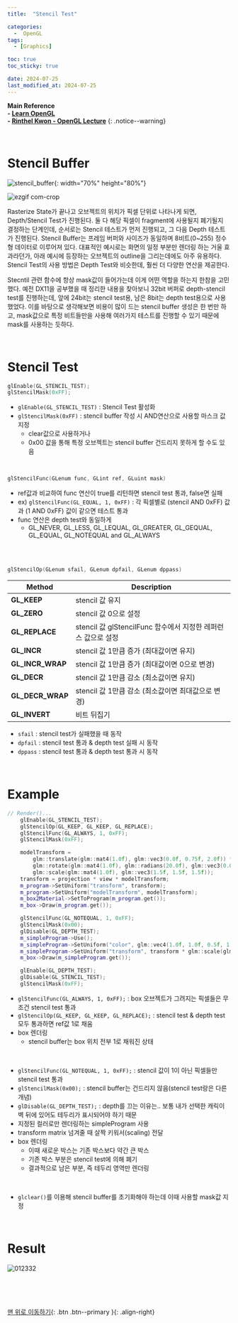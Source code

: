 ```yaml
---
title:  "Stencil Test"

categories:
  -  OpenGL
tags:
  - [Graphics]

toc: true
toc_sticky: true

date: 2024-07-25
last_modified_at: 2024-07-25
---
```



**Main Reference <br>- [Learn OpenGL](https://learnopengl.com/) <br>- [Rinthel Kwon - OpenGL Lecture](https://www.youtube.com/watch?v=kEAKvJKnvfA&list=PLvNHCGtd4kh_cYLKMP_E-jwF3YKpDP4hf&index=1)**
{: .notice--warning}

<br>

# Stencil Buffer

![stencil_buffer](https://github.com/user-attachments/assets/d0e82dd1-3d2a-4566-bdc3-f19226c07341){: width="70%" height="80%"}

![ezgif com-crop](https://github.com/inhopp/StyleGAN/assets/96368476/534ed2f5-771b-4ddd-a671-e6d519994567)

Rasterize State가 끝나고 오브젝트의 위치가 픽셀 단위로 나타나게 되면, Depth/Stencil Test가 진행된다. 둘 다 해당 픽셀이 fragment에 사용될지 폐기될지 결정하는 단계인데, 순서로는 Stencil 테스트가 먼저 진행되고, 그 다음 Depth 테스트가 진행된다. Stencil Buffer는 프레임 버퍼와 사이즈가 동일하며 8비트(0~255) 정수형 데이터로 이루어져 있다. 대표적인 예시로는 화면의 일정 부분만 렌더링 하는 거울 효과라던가, 아래 예시에 등장하는 오브젝트의 outline을 그리는데에도 아주 유용하다. Stencil Test의 사용 방법은 Depth Test와 비슷한데, 훨씬 더 다양한 연산을 제공한다. <br>

Stecntil 관련 함수에 항상 mask값이 들어가는데 이게 어떤 역할을 하는지 한참을 고민했다. 예전 DX11을 공부했을 때 정리한 내용을 찾아보니 32bit 버퍼로 depth-stencil test를 진행하는데, 앞에 24bit는 stencil test용, 남은 8bit는 depth test용으로 사용했었다. 이를 바탕으로 생각해보면 비용이 많이 드는 stencil buffer 생성은 한 번만 하고, mask값으로 특정 비트들만을 사용해 여러가지 테스트를 진행할 수 있기 때문에 mask를 사용하는 듯하다.


<br>


# Stencil Test

``` c++
glEnable(GL_STENCIL_TEST);
glStencilMask(0xFF);
```

- `glEnable(GL_STENCIL_TEST)` : Stencil Test 활성화
- `glStencilMask(0xFF)` : stencil buffer 작성 시 AND연산으로 사용할 마스크 값 지정
    - clear값으로 사용하거나
    - 0x00 값을 통해 특정 오브젝트는 stencil buffer 건드리지 못하게 할 수도 있음

<br>

``` c++
glStencilFunc(GLenum func, GLint ref, GLuint mask)
```

- ref값과 비교하여 func 연산이 true를 리턴하면 stencil test 통과, false면 실패
- ex) `glStencilFunc(GL_EQUAL, 1, 0xFF)` : 각 픽셀별로 (stencil AND  0xFF) 값과 (1 AND 0xFF) 값이 같으면 테스트 통과
- func 연산은 depth test와 동일하게
    - GL_NEVER, GL_LESS, GL_LEQUAL, GL_GREATER, GL_GEQUAL, GL_EQUAL, GL_NOTEQUAL and GL_ALWAYS

<br>

<br>

``` c++
glStencilOp(GLenum sfail, GLenum dpfail, GLenum dppass) 
 ```

| Method                    | Description                 |
| ------------------------- | --------------------------- |
| **GL_KEEP**               | stencil 값 유지       |
| **GL_ZERO**               | stencil 값 0으로 설정 |
| **GL_REPLACE**            | stencil 값 glStencilFunc 함수에서 지정한 레퍼런스 값으로 설정          |
| **GL_INCR**               | stencil 값 1만큼 증가 (최대값이면 유지) |
| **GL_INCR_WRAP**          | stencil 값 1만큼 증가 (최대값이면 0으로 변경)         |
| **GL_DECR**               | stencil 값 1만큼 감소 (최소값이면 유지)          |
| **GL_DECR_WRAP**          | stencil 값 1만큼 감소 (최소값이면 최대값으로 변경)  |
| **GL_INVERT**             | 비트 뒤집기       |

- `sfail` : stencil test가 실패했을 때 동작
- `dpfail` : stencil test 통과 & depth test 실패 시 동작
- `dppass` : stencil test 통과 & depth test 통과 시 동작


<br>


# Example

``` c++
// Render()...
    glEnable(GL_STENCIL_TEST);
    glStencilOp(GL_KEEP, GL_KEEP, GL_REPLACE);
    glStencilFunc(GL_ALWAYS, 1, 0xFF);
    glStencilMask(0xFF);

    modelTransform =
        glm::translate(glm::mat4(1.0f), glm::vec3(0.0f, 0.75f, 2.0f)) *
        glm::rotate(glm::mat4(1.0f), glm::radians(20.0f), glm::vec3(0.0f, 1.0f, 0.0f)) *
        glm::scale(glm::mat4(1.0f), glm::vec3(1.5f, 1.5f, 1.5f));
    transform = projection * view * modelTransform;
    m_program->SetUniform("transform", transform);
    m_program->SetUniform("modelTransform", modelTransform);
    m_box2Material->SetToProgram(m_program.get());
    m_box->Draw(m_program.get());

    glStencilFunc(GL_NOTEQUAL, 1, 0xFF);
    glStencilMask(0x00);
    glDisable(GL_DEPTH_TEST);
    m_simpleProgram->Use();
    m_simpleProgram->SetUniform("color", glm::vec4(1.0f, 1.0f, 0.5f, 1.0f));
    m_simpleProgram->SetUniform("transform", transform * glm::scale(glm::mat4(1.0f), glm::vec3(1.05f, 1.05f, 1.05f)));
    m_box->Draw(m_simpleProgram.get());

    glEnable(GL_DEPTH_TEST);
    glDisable(GL_STENCIL_TEST);
    glStencilMask(0xFF);
```

- `glStencilFunc(GL_ALWAYS, 1, 0xFF);` : box 오브젝트가 그려지는 픽셀들은 무조건 stencil test 통과
- `glStencilOp(GL_KEEP, GL_KEEP, GL_REPLACE);` : stencil test & depth test 모두 통과하면 ref값 1로 채움
- box 렌더링
    - stencil buffer는 box 위치 전부 1로 채워진 상태

<br>

- `glStencilFunc(GL_NOTEQUAL, 1, 0xFF);` : stencil 값이 1이 아닌 픽셀들만 stencil test 통과
- `glStencilMask(0x00);` : stencil buffer는 건드리지 않음(stencil test랑은 다른 개념)
- `glDisable(GL_DEPTH_TEST);` : depth를 끄는 이유는.. 보통 내가 선택한 캐릭이 벽 뒤에 있어도 테두리가 표시되어야 하기 때문
- 지정된 컬러로만 렌더링하는 simpleProgram 사용
- transform matrix 넘겨줄 때 살짝 키워서(scaling) 전달
- box 렌더링
    - 이때 새로운 박스는 기존 박스보다 약간 큰 박스
    - 기존 박스 부분은 stencil test에 의해 폐기
    - 결과적으로 남은 부분, 즉 테두리 영역만 렌더링

<br>

- `glclear()`를 이용해 stencil buffer를 초기화해야 하는데 이때 사용할 mask값 지정

<br>

# Result

![012332](https://github.com/user-attachments/assets/84c7a5be-20a5-4117-ac77-86374d80b085)


<br>






<br>
<br>


[맨 위로 이동하기](#){: .btn .btn--primary }{: .align-right}